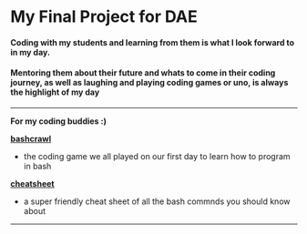 # My Final Project for DAE
#### Coding with my students and learning from them is what I look forward to in my day.
#### Mentoring them about their future and whats to come in their coding journey, as well as laughing and playing coding games or uno, is always the highlight of my day


---
__For my coding buddies :)__

__[bashcrawl](https://gitlab.com/slackermedia/bashcrawl)__ 
- the coding game we all played on our 
first day to learn how to program in 
bash 

__[cheatsheet](https://www.educative.io/blog/bash-shell-command-cheat-sheet)__ 
- a super friendly cheat sheet of all 
the bash commnds you should know about

---



